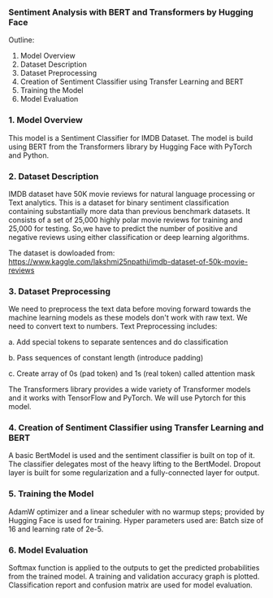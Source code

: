 ### Sentiment Analysis with BERT and Transformers by Hugging Face
Outline:
1. Model Overview
2. Dataset Description
3. Dataset Preprocessing
4. Creation of Sentiment Classifier using Transfer Learning and BERT
5. Training the Model
6. Model Evaluation

### 1. Model Overview
This model is a Sentiment Classifier for IMDB Dataset. The model is build using BERT from the Transformers library by Hugging Face with PyTorch and Python.

### 2. Dataset Description
IMDB dataset have 50K movie reviews for natural language processing or Text analytics. This is a dataset for binary sentiment classification containing substantially more data than previous benchmark datasets. It consists of a set of 25,000 highly polar movie reviews for training and 25,000 for testing. So,we have to predict the number of positive and negative reviews using either classification or deep learning algorithms.

The dataset is dowloaded from: https://www.kaggle.com/lakshmi25npathi/imdb-dataset-of-50k-movie-reviews

### 3. Dataset Preprocessing
We need to preprocess the text data before moving forward towards the machine learning models as these models don't work with raw text. We need to convert text to numbers. Text Preprocessing includes:

a. Add special tokens to separate sentences and do classification

b. Pass sequences of constant length (introduce padding)

c. Create array of 0s (pad token) and 1s (real token) called attention mask

The Transformers library provides a wide variety of Transformer models and it works with TensorFlow and PyTorch. We will use Pytorch for this model.

### 4. Creation of Sentiment Classifier using Transfer Learning and BERT
A basic BertModel is used and the sentiment classifier is built on top of it. The classifier delegates most of the heavy lifting to the BertModel. Dropout layer is built for some regularization and a fully-connected layer for output.

### 5. Training the Model
AdamW optimizer and a linear scheduler with no warmup steps; provided by Hugging Face is used for training. Hyper parameters used are: Batch size of 16 and learning rate of 2e-5.

### 6. Model Evaluation
Softmax function is applied to the outputs to get the predicted probabilities from the trained model.
A training and validation accuracy graph is plotted. Classification report and confusion matrix are used for model evaluation.

